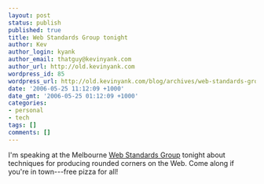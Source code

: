 ```yaml
---
layout: post
status: publish
published: true
title: Web Standards Group tonight
author: Kev
author_login: kyank
author_email: thatguy@kevinyank.com
author_url: http://old.kevinyank.com
wordpress_id: 85
wordpress_url: http://old.kevinyank.com/blog/archives/web-standards-group-tonight/
date: '2006-05-25 11:12:09 +1000'
date_gmt: '2006-05-25 01:12:09 +1000'
categories:
- personal
- tech
tags: []
comments: []
---
```

<p>I'm speaking at the Melbourne <a href="http://www.webstandardsgroup.org/">Web Standards Group</a> tonight about techniques for producing rounded corners on the Web. Come along if you're in town---free pizza for all!</p>
